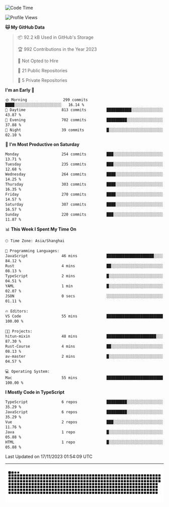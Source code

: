 <!--
<picture>
  <source
    srcset="https://github-readme-stats.vercel.app/api?username=kevinxft&show_icons=true&theme=dark"
    media="(prefers-color-scheme: dark)"
  />
  <source
    srcset="https://github-readme-stats.vercel.app/api?username=kevinxft&show_icons=true"
    media="(prefers-color-scheme: light), (prefers-color-scheme: no-preference)"
  />
  <img src="https://github-readme-stats.vercel.app/api?username=kevinxft&show_icons=true" />
</picture>
-->

<!--START_SECTION:waka-->
![Code Time](http://img.shields.io/badge/Code%20Time-1%2C307%20hrs%2011%20mins-blue)

![Profile Views](http://img.shields.io/badge/Profile%20Views-0-blue)

**🐱 My GitHub Data** 

> 📦 92.2 kB Used in GitHub's Storage 
 > 
> 🏆 992 Contributions in the Year 2023
 > 
> 🚫 Not Opted to Hire
 > 
> 📜 21 Public Repositories 
 > 
> 🔑 5 Private Repositories 
 > 
**I'm an Early 🐤** 

```text
🌞 Morning                299 commits         ████░░░░░░░░░░░░░░░░░░░░░   16.14 % 
🌆 Daytime                813 commits         ███████████░░░░░░░░░░░░░░   43.87 % 
🌃 Evening                702 commits         █████████░░░░░░░░░░░░░░░░   37.88 % 
🌙 Night                  39 commits          █░░░░░░░░░░░░░░░░░░░░░░░░   02.10 % 
```
📅 **I'm Most Productive on Saturday** 

```text
Monday                   254 commits         ███░░░░░░░░░░░░░░░░░░░░░░   13.71 % 
Tuesday                  235 commits         ███░░░░░░░░░░░░░░░░░░░░░░   12.68 % 
Wednesday                264 commits         ████░░░░░░░░░░░░░░░░░░░░░   14.25 % 
Thursday                 303 commits         ████░░░░░░░░░░░░░░░░░░░░░   16.35 % 
Friday                   270 commits         ████░░░░░░░░░░░░░░░░░░░░░   14.57 % 
Saturday                 307 commits         ████░░░░░░░░░░░░░░░░░░░░░   16.57 % 
Sunday                   220 commits         ███░░░░░░░░░░░░░░░░░░░░░░   11.87 % 
```


📊 **This Week I Spent My Time On** 

```text
🕑︎ Time Zone: Asia/Shanghai

💬 Programming Languages: 
JavaScript               46 mins             █████████████████████░░░░   84.12 % 
Rust                     4 mins              ██░░░░░░░░░░░░░░░░░░░░░░░   08.13 % 
TypeScript               2 mins              █░░░░░░░░░░░░░░░░░░░░░░░░   04.51 % 
YAML                     1 min               █░░░░░░░░░░░░░░░░░░░░░░░░   02.07 % 
JSON                     0 secs              ░░░░░░░░░░░░░░░░░░░░░░░░░   01.11 % 

🔥 Editors: 
VS Code                  55 mins             █████████████████████████   100.00 % 

🐱‍💻 Projects: 
hitun-mixin              48 mins             ██████████████████████░░░   87.30 % 
Rust-Course              4 mins              ██░░░░░░░░░░░░░░░░░░░░░░░   08.13 % 
av-master                2 mins              █░░░░░░░░░░░░░░░░░░░░░░░░   04.57 % 

💻 Operating System: 
Mac                      55 mins             █████████████████████████   100.00 % 
```

**I Mostly Code in TypeScript** 

```text
TypeScript               6 repos             █████████░░░░░░░░░░░░░░░░   35.29 % 
JavaScript               6 repos             █████████░░░░░░░░░░░░░░░░   35.29 % 
Vue                      2 repos             ███░░░░░░░░░░░░░░░░░░░░░░   11.76 % 
Java                     1 repo              █░░░░░░░░░░░░░░░░░░░░░░░░   05.88 % 
HTML                     1 repo              █░░░░░░░░░░░░░░░░░░░░░░░░   05.88 % 
```




 Last Updated on 17/11/2023 01:54:09 UTC
<!--END_SECTION:waka-->

---

<picture>
  <source media="(prefers-color-scheme: dark)" srcset="https://raw.githubusercontent.com/kevinxft/kevinxft/output/github-contribution-grid-snake-dark.svg">
  <source media="(prefers-color-scheme: light)" srcset="https://raw.githubusercontent.com/kevinxft/kevinxft/output/github-contribution-grid-snake.svg">
  <img alt="github contribution grid snake animation" src="https://raw.githubusercontent.com/kevinxft/kevinxft/output/github-contribution-grid-snake.svg">
</picture>